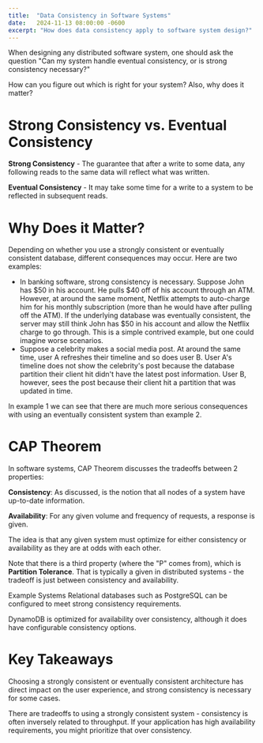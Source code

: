 ```yaml
---
title:  "Data Consistency in Software Systems"
date:   2024-11-13 08:00:00 -0600
excerpt: "How does data consistency apply to software system design?"
---
```

When designing any distributed software system, one should ask the question "Can my system handle eventual consistency, or is strong consistency necessary?"

How can you figure out which is right for your system? Also, why does it matter?

# Strong Consistency vs. Eventual Consistency
**Strong Consistency** - The guarantee that after a write to some data, any following reads to the same data will reflect what was written. 

**Eventual Consistency** - It may take some time for a write to a system to be reflected in subsequent reads. 

# Why Does it Matter?
Depending on whether you use a strongly consistent or eventually consistent database, different consequences may occur. Here are two examples:

- In banking software, strong consistency is necessary. Suppose John has $50 in his account. He pulls $40 off of his account through an ATM. However, at around the same moment, Netflix attempts to auto-charge him for his monthly subscription (more than he would have after pulling off the ATM). If the underlying database was eventually consistent, the server may still think John has $50 in his account and allow the Netflix charge to go through. This is a simple contrived example, but one could imagine worse scenarios.
- Suppose a celebrity makes a social media post. At around the same time, user A refreshes their timeline and so does user B. User A's timeline does not show the celebrity's post because the database partition their client hit didn't have the latest post information. User B, however, sees the post because their client hit a partition that was updated in time. 

In example 1 we can see that there are much more serious consequences with using an eventually consistent system than example 2. 

# CAP Theorem 
In software systems, CAP Theorem discusses the tradeoffs between 2 properties:

**Consistency**: As discussed, is the notion that all nodes of a system have up-to-date information.

**Availability**: For any given volume and frequency of requests, a response is given. 

The idea is that any given system must optimize for either consistency or availability as they are at odds with each other.

Note that there is a third property (where the "P" comes from), which is **Partition Tolerance**. That is typically a given in distributed systems - the tradeoff is just between consistency and availability. 

Example Systems
Relational databases such as PostgreSQL can be configured to meet strong consistency requirements. 

DynamoDB is optimized for availability over consistency, although it does have configurable consistency options. 

# Key Takeaways
Choosing a strongly consistent or eventually consistent architecture has direct impact on the user experience, and strong consistency is necessary for some cases.

There are tradeoffs to using a strongly consistent system - consistency is often inversely related to throughput. If your application has high availability requirements, you might prioritize that over consistency. 

